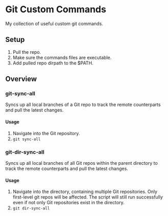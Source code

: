 # Git Custom Commands
My collection of useful custom git commands.
## Setup
1. Pull the repo.
2. Make sure the commands files are executable.
3. Add pulled repo dirpath to the $PATH.
## Overview
### git-sync-all
Syncs up all local branches of a Git repo to track the remote counterparts and pull the latest changes. 

#### Usage
1. Navigate into the Git repository.
2. ```git sync-all```

### git-dir-sync-all
Syncs up all local branches of all Git repos within the parent directory to track the remote counterparts and pull the latest changes. 

#### Usage
1. Navigate into the directory, containing multiple Git repositories. Only first-level git repos will be affected. The script will still run successfully even if not only Git repositories exist in the directory.
2. ```git dir-sync-all```
